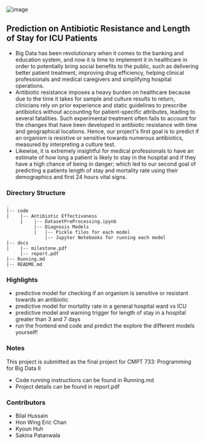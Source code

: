 ![image](https://user-images.githubusercontent.com/32183829/115142853-c8881780-9ff8-11eb-8825-232711544004.png)

## Prediction on Antibiotic Resistance and Length of Stay for ICU Patients
- Big Data has been revolutionary when it comes to the banking and education system, and now it is time to implement it in healthcare in order to potentially bring social benefits to the public, such as delivering better patient treatment, improving drug efficiency, helping clinical professionals and medical caregivers and simplifying hospital operations.  
- Antibiotic resistance imposes a heavy burden on healthcare because due to the time it takes for sample and culture results to return, clinicians rely on prior experience and static guidelines to prescribe antibiotics without accounting for patient-specific attributes, leading to several fatalities. Such experimental treatment often fails to account for the changes that have been developed in antibiotic resistance with time and geographical locations. Hence, our project's first goal is to predict if an organism is resistive or sensitive towards numerous antibiotics, measured by interpreting a culture test. 
- Likewise, it is extremely insightful for medical professionals to have an estimate of how long a patient is likely to stay in the hospital and if they have a high chance of being in danger; which led to our second goal of predicting a patients length of stay and mortality rate using their demographics and first 24 hours vital signs.

### Directory Structure
    .
    |-- code                                          
    |    |-- Antibiotic Effectiveness                          
         |    |-- DatasetPreProcessing.ipynb
              |-- Diagnosis Models
              |   |-- Pickle files for each model
                  |-- Jupyter Notebooks for running each model
    |-- docs
    |    |-- milestone.pdf
         |-- report.pdf
    |-- Running.md
    |-- README.md
    
### Highlights
- predictive model for checking if an organism is sensitive or resistant towards an antibiotic
- predictive model for mortality rate in a general hospital ward vs ICU
- predictive model and warning trigger for length of stay in a hospital greater than 3 and 7 days
- run the frontend end code and predict the explore the different models yourself!
    
### Notes
This project is submitted as the final project for CMPT 733: Programming for Big Data II
- Code running instructions can be found in Running.md
- Project details can be found in report.pdf
    
### Contributors
- Bilal Hussain
- Hon Wing Eric Chan
- Kyoun Huh
- Sakina Patanwala
